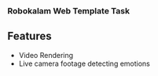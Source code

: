 ### Robokalam Web Template Task

## Features

- Video Rendering 
- Live camera footage detecting emotions

